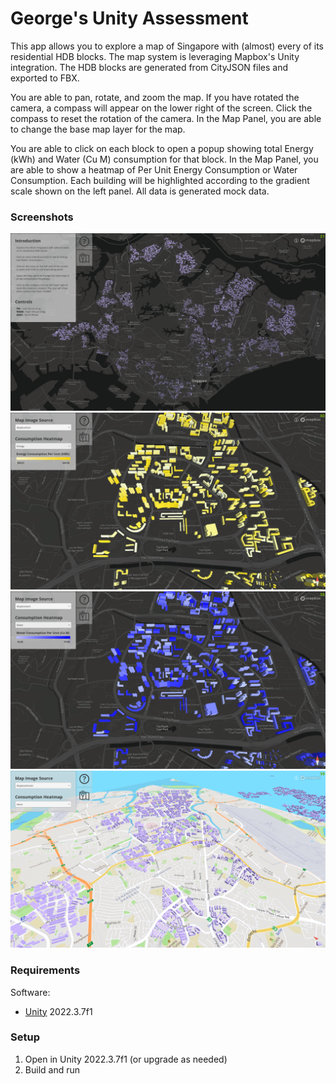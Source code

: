 # George's Unity Assessment

This app allows you to explore a map of Singapore with (almost) every of its residential HDB blocks.
The map system is leveraging Mapbox's Unity integration. The HDB blocks are generated from CityJSON files and exported to FBX.

You are able to pan, rotate, and zoom the map.
If you have rotated the camera, a compass will appear on the lower right of the screen. Click the compass to reset the rotation of the camera.
In the Map Panel, you are able to change the base map layer for the map.

You are able to click on each block to open a popup showing total Energy (kWh) and Water (Cu M) consumption for that block.
In the Map Panel, you are able to show a heatmap of Per Unit Energy Consumption or Water Consumption. Each building will be highlighted according to the gradient scale shown on the left panel.
All data is generated mock data.

### Screenshots

![](docs/screenshot1.png "")
![](docs/screenshot2.png "")
![](docs/screenshot3.png "")
![](docs/screenshot4.png "")

### Requirements

Software:
- [Unity](www.unity3d.com) 2022.3.7f1
  
### Setup
  
1. Open in Unity 2022.3.7f1 (or upgrade as needed)
2. Build and run
